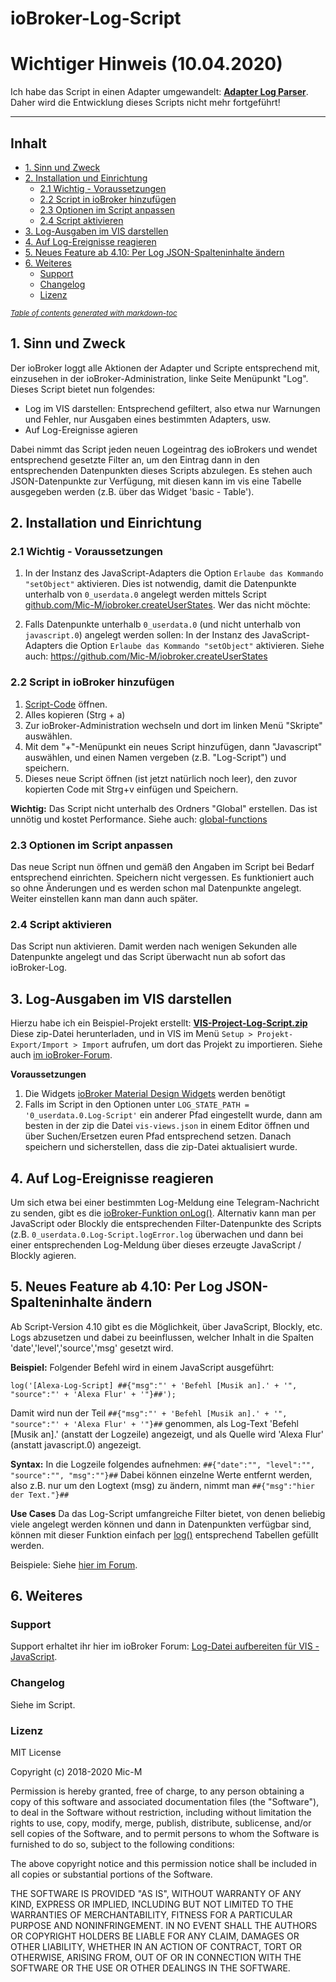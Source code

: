 # ioBroker-Log-Script

# Wichtiger Hinweis (10.04.2020)

Ich habe das Script in einen Adapter umgewandelt: **[Adapter Log Parser](https://github.com/Mic-M/ioBroker.logparser)**. Daher wird die Entwicklung dieses Scripts nicht mehr fortgeführt!

---


## Inhalt

- [1. Sinn und Zweck](#1-sinn-und-zweck)
- [2. Installation und Einrichtung](#2-installation-und-einrichtung)
  * [2.1 Wichtig - Voraussetzungen](#21-wichtig---voraussetzungen)
  * [2.2 Script in ioBroker hinzufügen](#22-script-in-iobroker-hinzuf-gen)
  * [2.3 Optionen im Script anpassen](#23-optionen-im-script-anpassen)
  * [2.4 Script aktivieren](#24-script-aktivieren)
- [3. Log-Ausgaben im VIS darstellen](#3-log-ausgaben-im-vis-darstellen)
- [4. Auf Log-Ereignisse reagieren](#4-auf-log-ereignisse-reagieren)
- [5. Neues Feature ab 4.10: Per Log JSON-Spalteninhalte ändern](#5-neues-feature-ab-410-per-log-json-spalteninhalte-%C3%A4ndern)
- [6. Weiteres](#6-weiteres)
  * [Support](#support)
  * [Changelog](#changelog)
  * [Lizenz](#lizenz)

<small><i><a href='http://ecotrust-canada.github.io/markdown-toc/'>Table of contents generated with markdown-toc</a></i></small>


## 1. Sinn und Zweck

Der ioBroker loggt alle Aktionen der Adapter und Scripte entsprechend mit, einzusehen in der ioBroker-Administration, linke Seite Menüpunkt "Log".
Dieses Script bietet nun folgendes:
 * Log im VIS darstellen: Entsprechend gefiltert, also etwa nur Warnungen und Fehler, nur Ausgaben eines bestimmten Adapters, usw.
 * Auf Log-Ereignisse agieren
 
Dabei nimmt das Script jeden neuen Logeintrag des ioBrokers und wendet entsprechend gesetzte Filter an, 
um den Eintrag dann in den entsprechenden Datenpunkten dieses Scripts abzulegen.
Es stehen auch JSON-Datenpunkte zur Verfügung, mit diesen kann im vis eine Tabelle ausgegeben werden (z.B. über das Widget 'basic - Table').


## 2. Installation und Einrichtung

### 2.1 Wichtig - Voraussetzungen

1. In der Instanz des JavaScript-Adapters die Option `Erlaube das Kommando "setObject"` aktivieren. Dies ist notwendig, damit die Datenpunkte unterhalb von `0_userdata.0` angelegt werden mittels Script [github.com/Mic-M/iobroker.createUserStates](https://github.com/Mic-M/iobroker.createUserStates). Wer das nicht möchte: 

2. Falls Datenpunkte unterhalb `0_userdata.0` (und nicht unterhalb von `javascript.0`) angelegt werden sollen: In der Instanz des JavaScript-Adapters die Option `Erlaube das Kommando "setObject"` aktivieren. Siehe auch: https://github.com/Mic-M/iobroker.createUserStates


### 2.2 Script in ioBroker hinzufügen

1. [Script-Code](https://raw.githubusercontent.com/Mic-M/iobroker.logfile-script/master/iobroker_logfile-script.js) öffnen.
2. Alles kopieren (Strg + a)
3. Zur ioBroker-Administration wechseln und dort im linken Menü "Skripte" auswählen.
4. Mit dem "+"-Menüpunkt ein neues Script hinzufügen, dann "Javascript" auswählen, und einen Namen vergeben (z.B. "Log-Script") und speichern.
5. Dieses neue Script öffnen (ist jetzt natürlich noch leer), den zuvor kopierten Code mit Strg+v einfügen und Speichern.

**Wichtig:** Das Script nicht unterhalb des Ordners "Global" erstellen. Das ist unnötig und kostet Performance. Siehe auch: [global-functions](https://github.com/ioBroker/ioBroker.javascript/blob/master/docs/en/javascript.md#)

### 2.3 Optionen im Script anpassen

Das neue Script nun öffnen und gemäß den Angaben im Script bei Bedarf entsprechend einrichten. Speichern nicht vergessen.
Es funktioniert auch so ohne Änderungen und es werden schon mal Datenpunkte angelegt.
Weiter einstellen kann man dann auch später.

### 2.4 Script aktivieren

Das Script nun aktivieren. Damit werden nach wenigen Sekunden alle Datenpunkte angelegt und das Script überwacht nun ab sofort das ioBroker-Log.

## 3. Log-Ausgaben im VIS darstellen

Hierzu habe ich ein Beispiel-Projekt erstellt: **[VIS-Project-Log-Script.zip](https://github.com/Mic-M/iobroker.logfile-script/blob/master/VIS-Project-Log-Script.zip)**
Diese zip-Datei herunterladen, und in VIS im Menü `Setup > Projekt-Export/Import > Import` aufrufen, um dort das Projekt zu importieren.
Siehe auch [im ioBroker-Forum](https://forum.iobroker.net/post/384730).

**Voraussetzungen**
1. Die Widgets [ioBroker Material Design Widgets](https://github.com/Scrounger/ioBroker.vis-materialdesign) werden benötigt
2. Falls im Script in den Optionen unter `LOG_STATE_PATH = '0_userdata.0.Log-Script'` ein anderer Pfad eingestellt wurde, dann am besten in der zip die Datei `vis-views.json` in einem Editor öffnen und über Suchen/Ersetzen euren Pfad entsprechend setzen. Danach speichern und sicherstellen, dass die zip-Datei aktualisiert wurde.


## 4. Auf Log-Ereignisse reagieren

Um sich etwa bei einer bestimmten Log-Meldung eine Telegram-Nachricht zu senden, gibt es die [ioBroker-Funktion onLog()](https://github.com/ioBroker/ioBroker.javascript/blob/master/docs/en/javascript.md#onlog).
Alternativ kann man per JavaScript oder Blockly die entsprechenden Filter-Datenpunkte des Scripts (z.B. `0_userdata.0.Log-Script.logError.log` überwachen und dann bei einer entsprechenden Log-Meldung über dieses erzeugte JavaScript / Blockly agieren.

## 5. Neues Feature ab 4.10: Per Log JSON-Spalteninhalte ändern
Ab Script-Version 4.10 gibt es die Möglichkeit, über JavaScript, Blockly, etc. Logs abzusetzen und dabei zu beeinflussen, welcher Inhalt in die Spalten 'date','level','source','msg' gesetzt wird.

**Beispiel:**
Folgender Befehl wird in einem JavaScript ausgeführt:

`log('[Alexa-Log-Script] ##{"msg":"' + 'Befehl [Musik an].' + '", "source":"' + 'Alexa Flur' + '"}##');`

Damit wird nun der Teil `##{"msg":"' + 'Befehl [Musik an].' + '", "source":"' + 'Alexa Flur' + '"}##` genommen, als Log-Text 'Befehl [Musik an].' (anstatt der Logzeile) angezeigt, und als Quelle wird 'Alexa Flur' (anstatt javascript.0) angezeigt.

**Syntax:**
In die Logzeile folgendes aufnehmen: `##{"date":"", "level":"", "source":"", "msg":""}##`
Dabei können einzelne Werte entfernt werden, also z.B. nur um den Logtext (msg) zu ändern, nimmt man `##{"msg":"hier der Text."}##`

**Use Cases**
Da das Log-Script umfangreiche Filter bietet, von denen beliebig viele angelegt werden können und dann in Datenpunkten verfügbar sind, können mit dieser Funktion einfach per [log()](https://github.com/ioBroker/ioBroker.javascript/blob/master/docs/en/javascript.md#log---gives-out-the-message-into-log) entsprechend Tabellen gefüllt werden.

Beispiele:
Siehe [hier im Forum](https://forum.iobroker.net/post/386960).


## 6. Weiteres

### Support
Support erhaltet ihr hier im ioBroker Forum: [Log-Datei aufbereiten für VIS - JavaScript](https://forum.iobroker.net/topic/13971/vorlage-log-datei-aufbereiten-f%C3%BCr-vis-javascript).


### Changelog

Siehe im Script.

### Lizenz

MIT License

Copyright (c) 2018-2020 Mic-M

Permission is hereby granted, free of charge, to any person obtaining a copy
of this software and associated documentation files (the "Software"), to deal
in the Software without restriction, including without limitation the rights
to use, copy, modify, merge, publish, distribute, sublicense, and/or sell
copies of the Software, and to permit persons to whom the Software is
furnished to do so, subject to the following conditions:

The above copyright notice and this permission notice shall be included in all
copies or substantial portions of the Software.

THE SOFTWARE IS PROVIDED "AS IS", WITHOUT WARRANTY OF ANY KIND, EXPRESS OR
IMPLIED, INCLUDING BUT NOT LIMITED TO THE WARRANTIES OF MERCHANTABILITY,
FITNESS FOR A PARTICULAR PURPOSE AND NONINFRINGEMENT. IN NO EVENT SHALL THE
AUTHORS OR COPYRIGHT HOLDERS BE LIABLE FOR ANY CLAIM, DAMAGES OR OTHER
LIABILITY, WHETHER IN AN ACTION OF CONTRACT, TORT OR OTHERWISE, ARISING FROM,
OUT OF OR IN CONNECTION WITH THE SOFTWARE OR THE USE OR OTHER DEALINGS IN THE
SOFTWARE.
